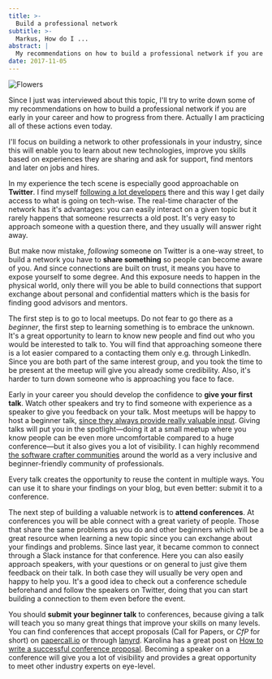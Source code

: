 ```yaml
---
title: >-
  Build a professional network
subtitle: >-
  Markus, How do I ...
abstract: |
  My recommendations on how to build a professional network if you are early in your career.
date: 2017-11-05
---
```


![Flowers](../media/2017-11-05-build-a-professional-network.jpg)

Since I just was interviewed about this topic, I'll try to write down some of my
recommendations on how to build a professional network if you are early in your
career and how to progress from there. Actually I am practicing all of these
actions even today.

I'll focus on building a network to other professionals in your industry, since
this will enable you to learn about new technologies, improve you skills based
on experiences they are sharing and ask for support, find mentors and later on
jobs and hires.

In my experience the tech scene is especially good approachable on **Twitter**.
I find myself [following a lot developers](https://twitter.com/following) there
and this way I get daily access to what is going on tech-wise. The real-time
character of the network has it's advantages: you can easily interact on a given
topic but it rarely happens that someone resurrects a old post. It's very easy
to approach someone with a question there, and they usually will answer right
away.

But make now mistake, _following_ someone on Twitter is a one-way street, to
build a network you have to **share something** so people can become aware of
you. And since connections are built on trust, it means you have to expose
yourself to some degree. And this exposure needs to happen in the physical
world, only there will you be able to build connections that support exchange
about personal and confidential matters which is the basis for finding good
advisors and mentors.

The first step is to go to local meetups. Do not fear to go there as a
_beginner_, the first step to learning something is to embrace the unknown. It's
a great opportunity to learn to know new people and find out who you would be
interested to talk to. You will find that approaching someone there is a lot
easier compared to a contacting them only e.g. through LinkedIn. Since you are
both part of the same interest group, and you took the time to be present at the
meetup will give you already some credibility. Also, it's harder to turn down
someone who is approaching you face to face.

Early in your career you should develop the confidence to **give your first
talk**. Watch other speakers and try to find someone with experience as a
speaker to give you feedback on your talk. Most meetups will be happy to host a
beginner talk,
[since they always provide really valuable input](https://coderbyheart.com/bring-your-inexperience-to-a-conference/).
Giving talks will put you in the spotlight—doing it at a small meetup where you
know people can be even more uncomfortable compared to a huge conference—but it
also gives you a lot of visibility. I can highly recommend
[the software crafter communities](https://softwarecrafters.org/) around the
world as a very inclusive and beginner-friendly community of professionals.

Every talk creates the opportunity to reuse the content in multiple ways. You
can use it to share your findings on your blog, but even better: submit it to a
conference.

The next step of building a valuable network is to **attend conferences**. At
conferences you will be able connect with a great variety of people. Those that
share the same problems as you do and other beginners which will be a great
resource when learning a new topic since you can exchange about your findings
and problems. Since last year, it became common to connect through a Slack
instance for that conference. Here you can also easily approach speakers, with
your questions or on general to just give them feedback on their talk. In both
case they will usually be very open and happy to help you. It's a good idea to
check out a conference schedule beforehand and follow the speakers on Twitter,
doing that you can start building a connection to them even before the event.

You should **submit your beginner talk** to conferences, because giving a talk
will teach you so many great things that improve your skills on many levels. You
can find conferences that accept proposals (Call for Papers, or _CfP_ for short)
on [papercall.io](https://www.papercall.io/events) or through
[lanyrd](http://lanyrd.com/). Karolina has a great post on
[How to write a successful conference proposal](https://medium.com/@fox/how-to-write-a-successful-conference-proposal-4461509d3e32).
Becoming a speaker on a conference will give you a lot of visibility and
provides a great opportunity to meet other industry experts on eye-level.
